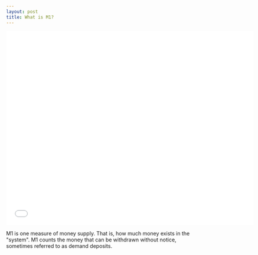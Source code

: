 ```yaml
---
layout: post
title: What is M1? 
---
```


<iframe src="//fred.stlouisfed.org/graph/graph-landing.php?g=6ve1&width=670&height=475" scrolling="no" frameborder="0" style="overflow:hidden; width:670px; height:525px;" allowTransparency="true"></iframe>

M1 is one measure of money supply. That is, how much money exists in the "system". M1 counts the money that can be withdrawn without notice, sometimes referred to as demand deposits.
